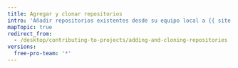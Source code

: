 ```yaml
---
title: Agregar y clonar repositorios
intro: 'Añadir repositorios existentes desde su equipo local a {{ site.data.variables.product.prodname_desktop }}o clonar repositorios desde {{ site.data.variables.product.product_name }}.'
mapTopic: true
redirect_from:
  - /desktop/contributing-to-projects/adding-and-cloning-repositories
versions:
  free-pro-team: '*'
---
```


